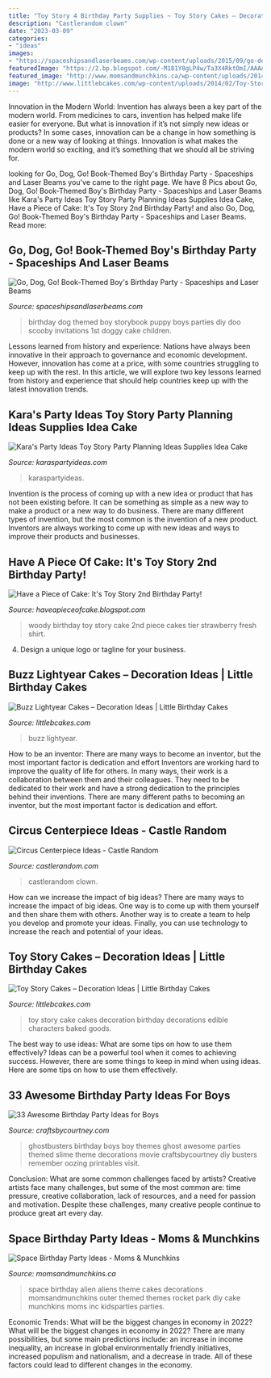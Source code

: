 ```yaml
---
title: "Toy Story 4 Birthday Party Supplies ~ Toy Story Cakes – Decoration Ideas"
description: "Castlerandom clown"
date: "2023-03-09"
categories:
- "ideas"
images:
- "https://spaceshipsandlaserbeams.com/wp-content/uploads/2015/09/go-dog-go-birthday-party-ideas-boys.jpg.jpg"
featuredImage: "https://2.bp.blogspot.com/-M181Y8gLP4w/Ta3X4RktOmI/AAAAAAAAAU8/7C6R14LKevA/s1600/Woody.jpg"
featured_image: "http://www.momsandmunchkins.ca/wp-content/uploads/2014/02/space-birthday-party-ideas.jpg"
image: "http://www.littlebcakes.com/wp-content/uploads/2014/02/Toy-Story-Cake-Decorations.jpg"
---
```



Innovation in the Modern World:
Invention has always been a key part of the modern world. From medicines to cars, invention has helped make life easier for everyone. But what is innovation if it’s not simply new ideas or products? In some cases, innovation can be a change in how something is done or a new way of looking at things. Innovation is what makes the modern world so exciting, and it’s something that we should all be striving for.

	

		
looking for Go, Dog, Go! Book-Themed Boy&#039;s Birthday Party - Spaceships and Laser Beams you've came to the right page. We have 8 Pics about Go, Dog, Go! Book-Themed Boy&#039;s Birthday Party - Spaceships and Laser Beams like Kara&#039;s Party Ideas Toy Story Party Planning Ideas Supplies Idea Cake, Have a Piece of Cake: It&#039;s Toy Story 2nd Birthday Party! and also Go, Dog, Go! Book-Themed Boy&#039;s Birthday Party - Spaceships and Laser Beams. Read more:
		
    
## Go, Dog, Go! Book-Themed Boy&#039;s Birthday Party - Spaceships And Laser Beams

<img loading=lazy src="https://spaceshipsandlaserbeams.com/wp-content/uploads/2015/09/go-dog-go-birthday-party-ideas-boys.jpg.jpg" onerror="this.onerror=null;this.src='https://tse3.mm.bing.net/th?id=OIP.rzEEb7yfUhhz_SgOTkdwYwHaLH&amp;pid=15.1';" alt="Go, Dog, Go! Book-Themed Boy&#039;s Birthday Party - Spaceships and Laser Beams">

_Source: spaceshipsandlaserbeams.com_

>birthday dog themed boy storybook puppy boys parties diy doo scooby invitations 1st doggy cake children. 

	

Lessons learned from history and experience:
Nations have always been innovative in their approach to governance and economic development. However, innovation has come at a price, with some countries struggling to keep up with the rest. In this article, we will explore two key lessons learned from history and experience that should help countries keep up with the latest innovation trends.

    
## Kara&#039;s Party Ideas Toy Story Party Planning Ideas Supplies Idea Cake

<img loading=lazy src="https://karaspartyideas.com/wp-content/uploads/2013/12/toy-39-681x1024.jpg" onerror="this.onerror=null;this.src='https://tse3.mm.bing.net/th?id=OIP.tlSIT5rG1LGZQmZ4nvBYVwHaLI&amp;pid=15.1';" alt="Kara&#039;s Party Ideas Toy Story Party Planning Ideas Supplies Idea Cake">

_Source: karaspartyideas.com_

>karaspartyideas. 

	

Invention is the process of coming up with a new idea or product that has not been existing before. It can be something as simple as a new way to make a product or a new way to do business. There are many different types of invention, but the most common is the invention of a new product. Inventors are always working to come up with new ideas and ways to improve their products and businesses.

    
## Have A Piece Of Cake: It&#039;s Toy Story 2nd Birthday Party!

<img loading=lazy src="https://2.bp.blogspot.com/-M181Y8gLP4w/Ta3X4RktOmI/AAAAAAAAAU8/7C6R14LKevA/s1600/Woody.jpg" onerror="this.onerror=null;this.src='https://tse2.mm.bing.net/th?id=OIP.emJBZILtwFXZw_O7EZIBuwHaJ4&amp;pid=15.1';" alt="Have a Piece of Cake: It&#039;s Toy Story 2nd Birthday Party!">

_Source: haveapieceofcake.blogspot.com_

>woody birthday toy story cake 2nd piece cakes tier strawberry fresh shirt. 

	

4. Design a unique logo or tagline for your business.

    
## Buzz Lightyear Cakes – Decoration Ideas | Little Birthday Cakes

<img loading=lazy src="https://www.littlebcakes.com/wp-content/uploads/2014/01/Buzz-Lightyear-Cakes-Ideas.jpg" onerror="this.onerror=null;this.src='https://tse4.mm.bing.net/th?id=OIP.dKlOfNK0ug_f_qqgHAwymgHaJ4&amp;pid=15.1';" alt="Buzz Lightyear Cakes – Decoration Ideas | Little Birthday Cakes">

_Source: littlebcakes.com_

>buzz lightyear. 

	

How to be an inventor: There are many ways to become an inventor, but the most important factor is dedication and effort
Inventors are working hard to improve the quality of life for others. In many ways, their work is a collaboration between them and their colleagues. They need to be dedicated to their work and have a strong dedication to the principles behind their inventions. There are many different paths to becoming an inventor, but the most important factor is dedication and effort.

    
## Circus Centerpiece Ideas - Castle Random

<img loading=lazy src="https://castlerandom.com/wp-content/uploads/2019/11/Circus-Centerpiece-1.jpg" onerror="this.onerror=null;this.src='https://tse3.mm.bing.net/th?id=OIP.6OTDstdPuB1hARxWT64p2AHaNK&amp;pid=15.1';" alt="Circus Centerpiece Ideas - Castle Random">

_Source: castlerandom.com_

>castlerandom clown. 

	

How can we increase the impact of big ideas?
There are many ways to increase the impact of big ideas. One way is to come up with them yourself and then share them with others. Another way is to create a team to help you develop and promote your ideas. Finally, you can use technology to increase the reach and potential of your ideas.

    
## Toy Story Cakes – Decoration Ideas | Little Birthday Cakes

<img loading=lazy src="http://www.littlebcakes.com/wp-content/uploads/2014/02/Toy-Story-Cake-Decorations.jpg" onerror="this.onerror=null;this.src='https://tse3.mm.bing.net/th?id=OIP.gTYrNwFvE9FBo0bUhQXnZwHaJ4&amp;pid=15.1';" alt="Toy Story Cakes – Decoration Ideas | Little Birthday Cakes">

_Source: littlebcakes.com_

>toy story cake cakes decoration birthday decorations edible characters baked goods. 

	

The best way to use ideas: What are some tips on how to use them effectively?
Ideas can be a powerful tool when it comes to achieving success. However, there are some things to keep in mind when using ideas. Here are some tips on how to use them effectively.

    
## 33 Awesome Birthday Party Ideas For Boys

<img loading=lazy src="http://www.craftsbycourtney.com/wp-content/uploads/2015/01/boys-ghostbusters-birthday-party-ideas.jpg" onerror="this.onerror=null;this.src='https://tse3.mm.bing.net/th?id=OIP.-J5sRPEZPBePNkaccfEfAwHaLH&amp;pid=15.1';" alt="33 Awesome Birthday Party Ideas for Boys">

_Source: craftsbycourtney.com_

>ghostbusters birthday boys boy themes ghost awesome parties themed slime theme decorations movie craftsbycourtney diy busters remember oozing printables visit. 

	

Conclusion: What are some common challenges faced by artists?
Creative artists face many challenges, but some of the most common are: time pressure, creative collaboration, lack of resources, and a need for passion and motivation. Despite these challenges, many creative people continue to produce great art every day.

    
## Space Birthday Party Ideas - Moms &amp; Munchkins

<img loading=lazy src="http://www.momsandmunchkins.ca/wp-content/uploads/2014/02/space-birthday-party-ideas.jpg" onerror="this.onerror=null;this.src='https://tse4.mm.bing.net/th?id=OIP.dzZH7xOrLmURAYjlSMGRwgHaSZ&amp;pid=15.1';" alt="Space Birthday Party Ideas - Moms &amp; Munchkins">

_Source: momsandmunchkins.ca_

>space birthday alien aliens theme cakes decorations momsandmunchkins outer themed themes rocket park diy cake munchkins moms inc kidsparties parties. 

	

Economic Trends: What will be the biggest changes in economy in 2022?
What will be the biggest changes in economy in 2022? There are many possibilities, but some main predictions include: an increase in income inequality, an increase in global environmentally friendly initiatives, increased populism and nationalism, and a decrease in trade. All of these factors could lead to different changes in the economy.

